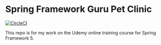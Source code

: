 # Spring Framework Guru Pet Clinic
[![CircleCI](https://circleci.com/gh/ChrisEdwards/sfg-pet-clinic.svg?style=svg)](https://circleci.com/gh/ChrisEdwards/sfg-pet-clinic)

This repo is for my work on the Udemy online training course for Spring Framework 5. 